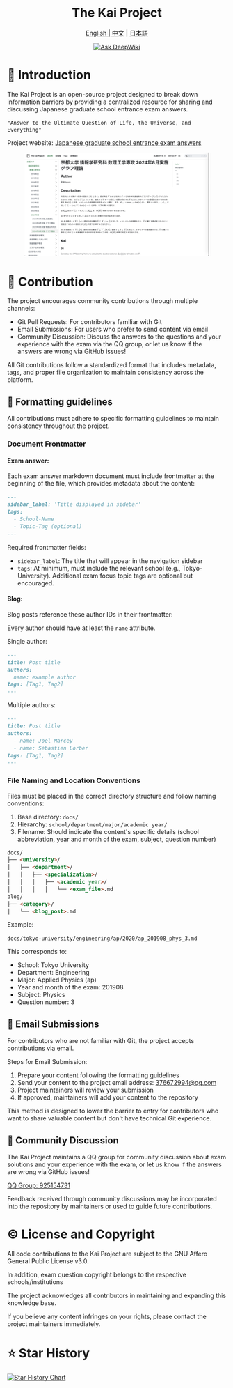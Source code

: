 <div align="center">
  <h1 align="center">
    The Kai Project 
    <br />
  </h1>
   <p align="center"><a href="./README.md">English | <a href="./README.zh.md">中文</a> | <a href="./README.ja.md">日本語</a><br></p>
   
   <a href="https://deepwiki.com/Myyura/the_kai_project"><img src="https://deepwiki.com/badge.svg" alt="Ask DeepWiki"></a>
</div>

# 📖 Introduction 
The Kai Project is an open-source project designed to break down information barriers by providing a centralized resource for sharing and discussing Japanese graduate school entrance exam answers.

```text
"Answer to the Ultimate Question of Life, the Universe, and Everything"
```

Project website: [Japanese graduate school entrance exam answers](https://runjp.com/)

<figure style="text-align:center;">
  <img src="https://raw.githubusercontent.com/Myyura/the_kai_project_assets/main/sample.png" width="700" alt=""/>
</figure>

# 👏 Contribution 

The project encourages community contributions through multiple channels:
- Git Pull Requests: For contributors familiar with Git
- Email Submissions: For users who prefer to send content via email
- Community Discussion: Discuss the answers to the questions and your experience with the exam via the QQ group, or let us know if the answers are wrong via GitHub issues!

All Git contributions follow a standardized format that includes metadata, tags, and proper file organization to maintain consistency across the platform.

## 📝 Formatting guidelines
All contributions must adhere to specific formatting guidelines to maintain consistency throughout the project.

### Document Frontmatter
#### Exam answer:

Each exam answer markdown document must include frontmatter at the beginning of the file, which provides metadata about the content:

```markdown
---
sidebar_label: 'Title displayed in sidebar'
tags:
  - School-Name
  - Topic-Tag (optional)
---
```
Required frontmatter fields:
- `sidebar_label`: The title that will appear in the navigation sidebar
- `tags`: At minimum, must include the relevant school (e.g., Tokyo-University). Additional exam focus topic tags are optional but encouraged.

#### Blog:
Blog posts reference these author IDs in their frontmatter:

Every author should have at least the `name` attribute.

Single author:

```markdown
---
title: Post title
authors:
  name: example author
tags: [Tag1, Tag2]
---
```

Multiple authors:

```markdown
---
title: Post title
authors:
  - name: Joel Marcey
  - name: Sébastien Lorber
tags: [Tag1, Tag2]
---
```

### File Naming and Location Conventions
Files must be placed in the correct directory structure and follow naming conventions:

1. Base directory: `docs/`
2. Hierarchy: `school/department/major/academic year/`
3. Filename: Should indicate the content's specific details (school abbreviation, year and month of the exam, subject, question number)

```markdown
docs/
├── <university>/
│   ├── <department>/
│   │   ├── <specialization>/
│   │   │   ├── <academic year>/
│   │   │   │   └── <exam_file>.md
blog/
├── <category>/
│   └── <blog_post>.md
```

Example:

`docs/tokyo-university/engineering/ap/2020/ap_201908_phys_3.md`

This corresponds to:
- School: Tokyo University
- Department: Engineering
- Major: Applied Physics (ap)
- Year and month of the exam: 201908
- Subject: Physics
- Question number: 3

## 📧 Email Submissions
For contributors who are not familiar with Git, the project accepts contributions via email.

Steps for Email Submission:
1. Prepare your content following the formatting guidelines
2. Send your content to the project email address: 376672994@qq.com
3. Project maintainers will review your submission
4. If approved, maintainers will add your content to the repository

This method is designed to lower the barrier to entry for contributors who want to share valuable content but don't have technical Git experience.

## 💬 Community Discussion
The Kai Project maintains a QQ group for community discussion about exam solutions and your experience with the exam, or let us know if the answers are wrong via GitHub issues!

[QQ Group: 925154731](https://qm.qq.com/q/MVPd9wniQU)

Feedback received through community discussions may be incorporated into the repository by maintainers or used to guide future contributions.

# ©️ License and Copyright
All code contributions to the Kai Project are subject to the GNU Affero General Public License v3.0.

In addition, exam question copyright belongs to the respective schools/institutions

The project acknowledges all contributors in maintaining and expanding this knowledge base.

If you believe any content infringes on your rights, please contact the project maintainers immediately.

# ⭐ Star History

[![Star History Chart](https://api.star-history.com/svg?repos=Myyura/the_kai_project&type=Date)](https://www.star-history.com/#Myyura/the_kai_project&Date)